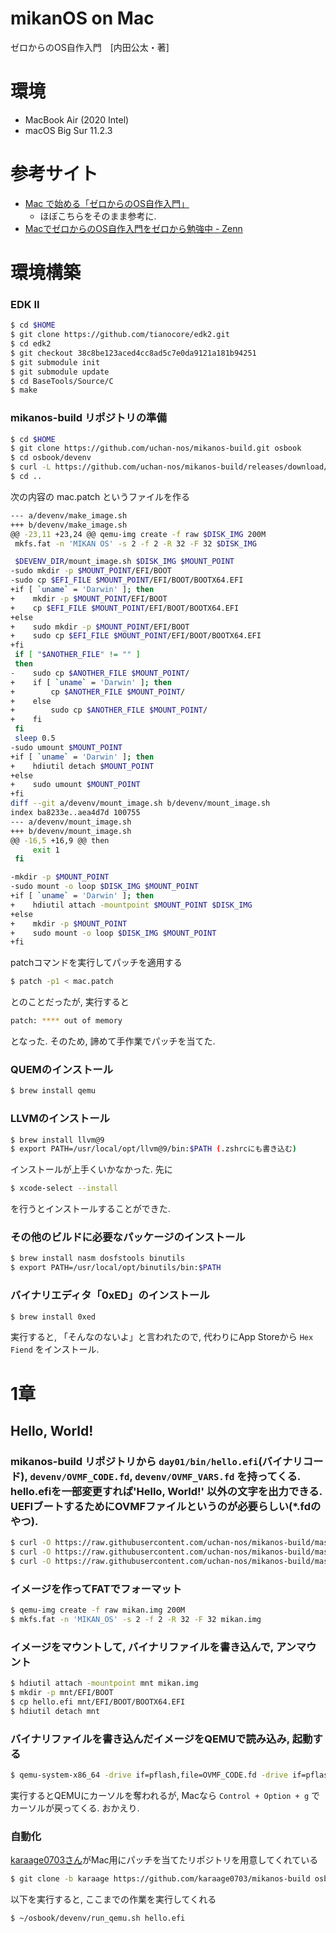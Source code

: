 # mikanOS on Mac
ゼロからのOS自作入門　[内田公太・著]


# 環境
- MacBook Air (2020 Intel)
- macOS Big Sur 11.2.3


# 参考サイト
- [Mac で始める「ゼロからのOS自作入門」](https://qiita.com/yamoridon/items/4905765cc6e4f320c9b5)
  - ほぼこちらをそのまま参考に. 
- [MacでゼロからのOS自作入門をゼロから勉強中 - Zenn](https://zenn.dev/karaage0703/scraps/b2705131673377)

# 環境構築
### EDK II
```sh
$ cd $HOME
$ git clone https://github.com/tianocore/edk2.git
$ cd edk2
$ git checkout 38c8be123aced4cc8ad5c7e0da9121a181b94251
$ git submodule init
$ git submodule update
$ cd BaseTools/Source/C
$ make
```

### mikanos-build リポジトリの準備
```sh
$ cd $HOME
$ git clone https://github.com/uchan-nos/mikanos-build.git osbook
$ cd osbook/devenv
$ curl -L https://github.com/uchan-nos/mikanos-build/releases/download/v2.0/x86_64-elf.tar.gz | tar xz
$ cd ..
```

次の内容の mac.patch というファイルを作る
```sh
--- a/devenv/make_image.sh
+++ b/devenv/make_image.sh
@@ -23,11 +23,24 @@ qemu-img create -f raw $DISK_IMG 200M
 mkfs.fat -n 'MIKAN OS' -s 2 -f 2 -R 32 -F 32 $DISK_IMG

 $DEVENV_DIR/mount_image.sh $DISK_IMG $MOUNT_POINT
-sudo mkdir -p $MOUNT_POINT/EFI/BOOT
-sudo cp $EFI_FILE $MOUNT_POINT/EFI/BOOT/BOOTX64.EFI
+if [ `uname` = 'Darwin' ]; then
+    mkdir -p $MOUNT_POINT/EFI/BOOT
+    cp $EFI_FILE $MOUNT_POINT/EFI/BOOT/BOOTX64.EFI
+else
+    sudo mkdir -p $MOUNT_POINT/EFI/BOOT
+    sudo cp $EFI_FILE $MOUNT_POINT/EFI/BOOT/BOOTX64.EFI
+fi
 if [ "$ANOTHER_FILE" != "" ]
 then
-    sudo cp $ANOTHER_FILE $MOUNT_POINT/
+    if [ `uname` = 'Darwin' ]; then
+        cp $ANOTHER_FILE $MOUNT_POINT/
+    else
+        sudo cp $ANOTHER_FILE $MOUNT_POINT/
+    fi
 fi
 sleep 0.5
-sudo umount $MOUNT_POINT
+if [ `uname` = 'Darwin' ]; then
+    hdiutil detach $MOUNT_POINT
+else
+    sudo umount $MOUNT_POINT
+fi
diff --git a/devenv/mount_image.sh b/devenv/mount_image.sh
index ba8233e..aea4d7d 100755
--- a/devenv/mount_image.sh
+++ b/devenv/mount_image.sh
@@ -16,5 +16,9 @@ then
     exit 1
 fi

-mkdir -p $MOUNT_POINT
-sudo mount -o loop $DISK_IMG $MOUNT_POINT
+if [ `uname` = 'Darwin' ]; then
+    hdiutil attach -mountpoint $MOUNT_POINT $DISK_IMG
+else
+    mkdir -p $MOUNT_POINT
+    sudo mount -o loop $DISK_IMG $MOUNT_POINT
+fi
```

patchコマンドを実行してパッチを適用する
```sh
$ patch -p1 < mac.patch
```
とのことだったが, 実行すると
```sh
patch: **** out of memory
```
となった. そのため, 諦めて手作業でパッチを当てた.



### QUEMのインストール
```sh
$ brew install qemu
```


### LLVMのインストール
```sh
$ brew install llvm@9
$ export PATH=/usr/local/opt/llvm@9/bin:$PATH (.zshrcにも書き込む)
```
インストールが上手くいかなかった. 先に
```sh
$ xcode-select --install
```
を行うとインストールすることができた.



### その他のビルドに必要なパッケージのインストール
```sh
$ brew install nasm dosfstools binutils
$ export PATH=/usr/local/opt/binutils/bin:$PATH
```


### バイナリエディタ「0xED」のインストール
```sh
$ brew install 0xed
```
実行すると, 「そんなのないよ」と言われたので, 代わりにApp Storeから `Hex Fiend` をインストール. 



# 1章
## Hello, World!
### mikanos-build リポジトリから `day01/bin/hello.efi`(バイナリコード), `devenv/OVMF_CODE.fd`, `devenv/OVMF_VARS.fd` を持ってくる. hello.efiを一部変更すれば'Hello, World!' 以外の文字を出力できる. UEFIブートするためにOVMFファイルというのが必要らしい(*.fdのやつ). 
```sh
$ curl -O https://raw.githubusercontent.com/uchan-nos/mikanos-build/master/day01/bin/hello.efi
$ curl -O https://raw.githubusercontent.com/uchan-nos/mikanos-build/master/devenv/OVMF_CODE.fd
$ curl -O https://raw.githubusercontent.com/uchan-nos/mikanos-build/master/devenv/OVMF_VARS.fd
```


### イメージを作ってFATでフォーマット
```sh
$ qemu-img create -f raw mikan.img 200M
$ mkfs.fat -n 'MIKAN_OS' -s 2 -f 2 -R 32 -F 32 mikan.img
```

### イメージをマウントして, バイナリファイルを書き込んで, アンマウント
```sh
$ hdiutil attach -mountpoint mnt mikan.img
$ mkdir -p mnt/EFI/BOOT
$ cp hello.efi mnt/EFI/BOOT/BOOTX64.EFI
$ hdiutil detach mnt
```


### バイナリファイルを書き込んだイメージをQEMUで読み込み, 起動する
```sh
$ qemu-system-x86_64 -drive if=pflash,file=OVMF_CODE.fd -drive if=pflash,file=OVMF_VARS.fd -hda mikan.img
```
実行するとQEMUにカーソルを奪われるが, Macなら `Control + Option + g` でカーソルが戻ってくる. おかえり. 



### 自動化
[karaage0703さん](https://zenn.dev/karaage0703/scraps/b2705131673377)がMac用にパッチを当てたリポジトリを用意してくれている
```sh
$ git clone -b karaage https://github.com/karaage0703/mikanos-build osbook
```
以下を実行すると, ここまでの作業を実行してくれる
```sh
$ ~/osbook/devenv/run_qemu.sh hello.efi
```



